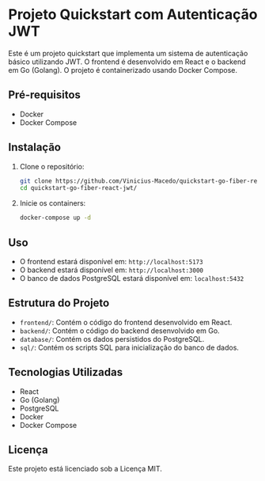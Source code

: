 # Projeto Quickstart com Autenticação JWT

Este é um projeto quickstart que implementa um sistema de autenticação básico utilizando JWT. O frontend é desenvolvido em React e o backend em Go (Golang). O projeto é containerizado usando Docker Compose.

## Pré-requisitos

- Docker
- Docker Compose

## Instalação

1. Clone o repositório:
    ```sh
    git clone https://github.com/Vinicius-Macedo/quickstart-go-fiber-react-jwt.git
    cd quickstart-go-fiber-react-jwt/
    ```

2. Inicie os containers:
    ```sh
    docker-compose up -d
    ```

## Uso

- O frontend estará disponível em: `http://localhost:5173`
- O backend estará disponível em: `http://localhost:3000`
- O banco de dados PostgreSQL estará disponível em: `localhost:5432`

## Estrutura do Projeto

- `frontend/`: Contém o código do frontend desenvolvido em React.
- `backend/`: Contém o código do backend desenvolvido em Go.
- `database/`: Contém os dados persistidos do PostgreSQL.
- `sql/`: Contém os scripts SQL para inicialização do banco de dados.

## Tecnologias Utilizadas

- React
- Go (Golang)
- PostgreSQL
- Docker
- Docker Compose

## Licença

Este projeto está licenciado sob a Licença MIT.

